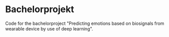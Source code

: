 # Bachelorprojekt

Code for the bachelorproject "Predicting emotions based on biosignals from wearable device by use of deep learning". 
